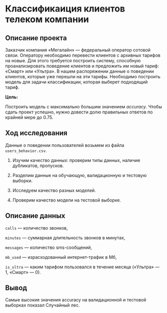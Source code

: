 # Классификаиция клиентов телеком компании
## Описание проекта 
Заказчик компания «Мегалайн» — федеральный оператор сотовой связи. Оператору необходимо перевести клиентов с архивных тарифов на новые. Для этого требуется построить систему, способную проанализировать поведение клиентов и предложить им новый тариф: «Смарт» или «Ультра».
В нашем распоряжении данные о поведении клиентов, которые уже перешли на эти тарифы. Необходимо построить модель для задачи классификации, которая выберет подходящий тариф. 

**Цель:**

Построить модель с максимально большим значением *accuracy*. Чтобы сдать проект успешно, нужно довести долю правильных ответов по крайней мере до 0.75.

## Ход исследования
Данные о поведении пользователей возьмем из файла `users_behavior.csv`. 

1) Изучим качество данных: проверим типы данных, наличие дубликатов, пропусков.
    
2) Разделим данные на обучающую, валидационную и тестовую выборки.

3) Исследуем качество разных моделей.

4) Проверим качество модели на тестовой выборке. 


## Описание данных
`сalls` — количество звонков,

`minutes` — суммарная длительность звонков в минутах,

`messages` — количество sms-сообщений,

`mb_used` — израсходованный интернет-трафик в Мб,

`is_ultra` — каким тарифом пользовался в течение месяца («Ультра» — 1, «Смарт» — 0).

## Вывод
Самые высокие значения accuracy на валидационной и тестовой выборках показал Случайный лес. 
